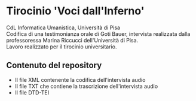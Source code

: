 <h1><b>Tirocinio 'Voci dall'Inferno'</b></h1>
CdL Informatica Umanistica, Università di Pisa <br/>
Codifica di una testimonianza orale di Goti Bauer, intervista realizzata dalla professoressa Marina Riccucci dell'Università di Pisa.<br/>
Lavoro realizzato per il tirocinio universitario.



<h2>Contenuto del repository</h2>
<ul>
  <li>Il file XML contenente la codifica dell'intervista audio</li>
  <li>Il file TXT che contiene la trascrizione dell'intervista audio</li>
  <li>Il file DTD-TEI</li>
</ul>

